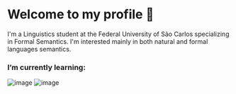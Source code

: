 # Welcome to my profile 🐝

I'm a Linguistics student at the Federal University of São Carlos specializing in Formal Semantics. I'm interested mainly in both natural and formal languages semantics.

### I’m currently learning:
![image](https://img.shields.io/badge/C%23-239120?style=for-the-badge&logo=c-sharp&logoColor=white) ![image](https://img.shields.io/badge/Lua-2C2D72?style=for-the-badge&logo=lua&logoColor=white)
